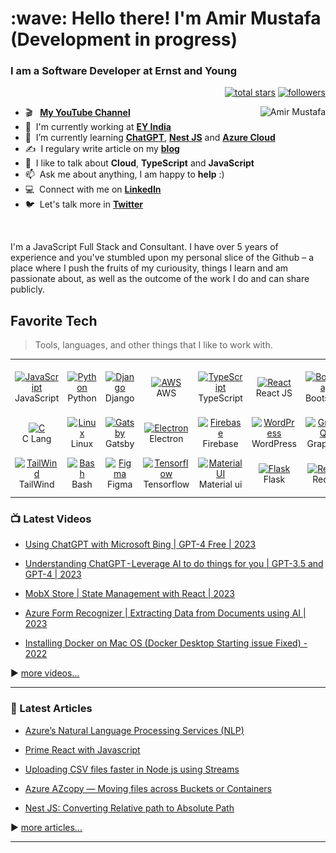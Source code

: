 <h1 align="left" id="suhailkakar-title">:wave: Hello there! I'm Amir Mustafa (Development in progress)</h1>
<h3 align="left">I am a Software Developer at Ernst and Young </h3>

<p align="right">
  <a href="https://github.com/AmirMustafa?tab=repositories&sort=stargazers">
    <img alt="total stars" title="Total stars on GitHub" src="https://custom-icon-badges.herokuapp.com/badge/dynamic/json?logo=star&color=55960c&labelColor=488207&label=Stars&style=for-the-badge&query=%24.stars&url=https://api.github-star-counter.workers.dev/user/AmirMustafa"/></a>
  <a href="https://github.com/AmirMustafa?tab=followers">
    <img alt="followers" title="Follow me on Github" src="https://custom-icon-badges.herokuapp.com/github/followers/AmirMustafa?color=236ad3&labelColor=1155ba&style=for-the-badge&logo=person-add&label=Follow&logoColor=white"/></a>
</p>


<a href="#amirmustafa-title">
  <img src="https://github-readme-stats.vercel.app/api?username=AmirMustafa&show_icons=true&theme=react&count_private=true&include_all_commits=true" alt="Amir Mustafa" align="right" />
</a>

- 🎬 &nbsp; **[My YouTube Channel](https://www.youtube.com/channel/UCiRv7SECTSF3-tXQM1IoMTw)**
- :office: &nbsp;I'm currently working at **[EY India](https://www.ey.com/en_in)**
- :seedling: &nbsp;I’m currently learning **[ChatGPT](https://openai.com/)**, **[Nest JS](https://nestjs.com/)** and **[Azure Cloud](https://azure.microsoft.com/en-gb/)**
- :writing_hand: &nbsp;I regulary write article on my **[blog](https://amirmustafaofficial.medium.com/)**
- :speech_balloon: &nbsp;I like to talk about **Cloud**, **TypeScript** and **JavaScript**
- :mailbox: &nbsp;Ask me about anything, I am happy to **help** :)
- :computer: &nbsp;Connect with me on **[LinkedIn](https://www.linkedin.com/in/amirmustafa1/)**
- :bird: &nbsp;Let's talk more in **[Twitter](https://twitter.com/amir__mustafa)**

<br>

I'm a JavaScript Full Stack and Consultant. I have over 5 years of experience and you've stumbled upon my personal slice of the Github – a place where I push the fruits of my curiousity, things I learn and am passionate about, as well as the outcome of the work I do and can share publicly.

<h2 align="left" id="suhailkakar-tech">Favorite Tech</h2>

> Tools, languages, and other things that I like to work with.


<table align="center">
  <tr>
    <td align="center" width="96">
      <a href="#suhailkakar-tech">
        <img src="https://upload.wikimedia.org/wikipedia/commons/thumb/9/99/Unofficial_JavaScript_logo_2.svg/1024px-Unofficial_JavaScript_logo_2.svg.png" width="48" height="48" alt="JavaScript" />
      </a>
      <br>JavaScript
    </td>
    <td align="center" width="96">
      <a href="#suhailkakar-tech">
        <img src="https://upload.wikimedia.org/wikipedia/commons/thumb/c/c3/Python-logo-notext.svg/1200px-Python-logo-notext.svg.png" width="48" height="48" alt="Python" />
      </a>
      <br>Python
    </td>
    <td align="center" width="96">
      <a href="#suhailkakar-tech">
        <img src="https://cdn.worldvectorlogo.com/logos/django.svg" width="48" height="48" alt="Django" />
      </a>
      <br>Django
    </td>
    <td align="center" width="96">
      <a href="#suhailkakar-tech">
        <img src="https://user-images.githubusercontent.com/15896579/131090882-9e2b54bc-aab1-477f-9df0-b6e5044c36f5.jpeg" width="48" height="48" alt="AWS" />
      </a>
      <br>AWS
    </td>
    <td align="center" width="96">
      <a href="#suhailakar-tech">
        <img src="https://upload.wikimedia.org/wikipedia/commons/thumb/4/4c/Typescript_logo_2020.svg/1200px-Typescript_logo_2020.svg.png" width="48" height="48" alt="TypeScript" />
      </a>
      <br>TypeScript
    </td>
    <td align="center" width="96">
      <a href="#suhailkakar-tech">
        <img src="https://brandlogos.net/wp-content/uploads/2020/09/react-logo.png" width="48" height="48" alt="React" />
      </a>
      <br>React JS
    </td>
    <td align="center" width="96">
      <a href="#suhailkakar-tech">
        <img src="https://cdn.worldvectorlogo.com/logos/bootstrap-4.svg" width="48" height="48" alt="Bootstrap" />
      </a>
      <br>Bootstrap
    </td>
    <td align="center" width="96">
      <a href="#suhailkakar-tech">
        <img src="https://raw.githubusercontent.com/github/explore/80688e429a7d4ef2fca1e82350fe8e3517d3494d/topics/nodejs/nodejs.png" width="48" height="48" alt="Node JS" />
      </a>
      <br>Node JS
    </td>
     <td align="center" width="96"> 
      <a href="#suhailkakar-tech" >
        <img src="https://i.ibb.co/QXHcMvM/58481021cef1014c0b5e494b.png" width="48" height="48" alt="Mongo DB" />
      </a>
      <br>MongoDB
    </td>
  </tr>
  
  <tr>
    <td align="center" width="96"> 
      <a href="#suhailkakar-tech" >
        <img src="https://img.icons8.com/color/452/c-programming.png" width="48" height="48" alt="C" />
      </a>
      <br>C Lang
    </td>
    <td align="center" width="96">
      <a href="#suhailkakar-tech" >
        <img src="https://camo.githubusercontent.com/d7574156c7a1844d3c2907bae0e76254cca759290c08e08a6ef2bd7543c8c0ca/68747470733a2f2f692e6962622e636f2f737331374b47302f63376238313133323437666563643833626439623565643562643366333464352d72656d6f766562672d707265766965772e706e67" width="48" height="48" alt="Linux" />
      </a>
      <br>Linux
    </td>
    <td align="center"  width="96">
      <a href="#suhailkakar-tech">
        <img src="https://static.cdnlogo.com/logos/g/42/gatsby.svg" width="48" height="48" alt="Gatsby" />
      </a>
      <br>Gatsby
    </td>
    <td align="center"  width="96">
      <a href="#suhailkakar-tech">
        <img src="https://upload.wikimedia.org/wikipedia/commons/thumb/9/91/Electron_Software_Framework_Logo.svg/1024px-Electron_Software_Framework_Logo.svg.png" width="48" height="48" alt="Electron" />
      </a>
      <br>Electron
    </td>
    <td align="center" width="96">
      <a href="#suhailkakar-tech">
        <img src="https://4.bp.blogspot.com/-rtNRVM3aIvI/XJX_U07Z-II/AAAAAAAAJXY/YpdOo490FTgdKOxM4qDG-2-EzcNFAWkKACK4BGAYYCw/s1600/logo%2Bfirebase%2Bicon.png" width="48" height="48" alt="Firebase" />
      </a>
      <br>Firebase
    </td>
    <td align="center"  width="96">
      <a href="#suhailkakar-tech">
        <img src="https://upload.wikimedia.org/wikipedia/commons/thumb/9/98/WordPress_blue_logo.svg/480px-WordPress_blue_logo.svg.png" width="48" height="48" alt="WordPress" />
      </a>
      <br>WordPress
    </td>
    <td align="center" width="96">
      <a href="#suhailkakar-tech" >
        <img src="https://upload.wikimedia.org/wikipedia/commons/thumb/1/17/GraphQL_Logo.svg/2048px-GraphQL_Logo.svg.png" width="48" height="48" alt="GraphQL" />
      </a>
      <br>GraphQL
    </td>
    <td align="center" width="96">
      <a href="#suhailkakar-tech" >
        <img src="https://upload.wikimedia.org/wikipedia/commons/thumb/3/3f/Git_icon.svg/1200px-Git_icon.svg.png" width="48" height="48" alt="Git" />
      </a>
      <br>Git
    </td>
    <td align="center" width="96">
      <a href="#suhailkakar-tech" >
        <img src="https://i.ibb.co/LzmYpDX/146-1466902-php-logo-png-transparent-php-logo-png-png-removebg-preview.png" width="48" height="48" alt="PHP" />
      </a>
      <br>PHP
    </td>
  </tr>
   <tr>
    <td align="center" width="96">
      <a href="#suhailkakar-tech">
        <img src="https://tailwindcss.com/_next/static/media/tailwindcss-mark.cb8046c163f77190406dfbf4dec89848.svg" width="48" height="48" alt="TailWind" />
      </a>
      <br>TailWind
    </td>
    <td align="center" width="96">
      <a href="#suhailkakar-tech">
        <img src="https://bashlogo.com/img/symbol/png/full_colored_dark.png" width="48" height="48" alt="Bash" />
      </a>
      <br>Bash
    </td>
    <td align="center" width="96">
      <a href="#suhailkakar-tech">
        <img src="https://upload.wikimedia.org/wikipedia/commons/3/33/Figma-logo.svg" width="45" height="45" alt="Figma" />
      </a>
      <br>Figma
    </td>
    <td align="center" width="96">
      <a href="#suhailkakar-tech">
        <img src="https://upload.wikimedia.org/wikipedia/commons/thumb/2/2d/Tensorflow_logo.svg/1200px-Tensorflow_logo.svg.png" width="48" height="48" alt="Tensorflow" />
      </a>
      <br>Tensorflow
    </td>
    <td align="center" width="96">
      <a href="#suhailakar-tech">
        <img src="https://media.zeemly.com/zeemly/product/material-ui.png" width="48" height="48" alt="Material UI" />
      </a>
      <br>Material ui
    </td>
    <td align="center" width="96">
      <a href="#suhailkakar-tech">
        <img src="https://iconape.com/wp-content/png_logo_vector/cib-flask.png" width="48" height="48" alt="Flask" />
      </a>
      <br>Flask
    </td>
     <td align="center" width="96"> 
      <a href="#suhailkakar-tech" >
        <img src="https://cdn.worldvectorlogo.com/logos/redux.svg" width="48" height="48" alt="Redux" />
      </a>
      <br>Redux
    </td>
          <td align="center" width="96"> 
      <a href="#suhailkakar-tech" >
        <img src="https://raw.githubusercontent.com/samfromaway/samfromaway/master/.github/images/nextjs.png" width="48" height="48" alt="Next JS" />
      </a>
      <br>Next JS
    </td>
             <td align="center" width="96"> 
      <a href="#suhailkakar-tech" >
        <img src="https://brandeps.com/logo-download/G/Google-Cloud-logo-vector-01.svg" width="48" height="48" alt="Google Cloud" />
      </a>
      <br>G Cloud
    </td>
  </tr>
    
</table>

<!--
<h4 align="left">:hammer_and_wrench: Technologies and Tools I use:</h4>
<p align="left">
   <a href="https://developer.mozilla.org/en-US/docs/Web/JavaScript" target="_blank"> <img src="https://raw.githubusercontent.com/devicons/devicon/master/icons/javascript/javascript-original.svg" alt="javascript" width="40" height="40"/> </a>
<a href="https://reactjs.org/" target="_blank"> <img src="https://raw.githubusercontent.com/devicons/devicon/master/icons/react/react-original-wordmark.svg" alt="react" width="40" height="40"/> </a>
<a href="https://nodejs.org" target="_blank"> <img src="https://raw.githubusercontent.com/devicons/devicon/master/icons/nodejs/nodejs-original-wordmark.svg" alt="nodejs" width="40" height="40"/> </a>
<a href="https://expressjs.com" target="_blank"> <img src="https://raw.githubusercontent.com/devicons/devicon/master/icons/express/express-original-wordmark.svg" alt="express" width="40" height="40"/> </a>
<a href="https://webpack.js.org/" target="_blank"> <img src="https://www.vectorlogo.zone/logos/js_webpack/js_webpack-icon.svg" alt="webpack" width="40" height="40"/> </a>
<a href="https://www.postman.com/" target="_blank"> <img src="https://www.vectorlogo.zone/logos/getpostman/getpostman-icon.svg" alt="postman" width="40" height="40"/> </a>
<a href="https://git-scm.com/" target="_blank"> <img src="https://www.vectorlogo.zone/logos/git-scm/git-scm-icon.svg" alt="git" width="40" height="40"/> </a>
<a href="https://github.com/" target="_blank"> <img src="https://user-images.githubusercontent.com/15896579/131089278-7a31cddc-7ca3-4ac7-962b-d1a0612096a5.png" alt="GitLab" width="40" height="40"/> </a>
<a href="https://about.gitlab.com/" target="_blank"> <img src="https://user-images.githubusercontent.com/15896579/131089275-5f7b7ec3-f585-450c-b931-f3c69431b909.png" alt="git" width="40" height="40"/> </a>
<a href="https://aws.amazon.com/" target="_blank"> <img src="https://user-images.githubusercontent.com/15896579/131090882-9e2b54bc-aab1-477f-9df0-b6e5044c36f5.jpeg" alt="AWS Cloud" width="40" height="40"/> </a>
    </p> -->
<!--
Here are some ideas to get you started:

- :office: I'm currently working at TCS India
- :seedling: I’m currently learning AWS Cloud
- :writing_hand: I regulary write article on my [blog](https://amirmustafaofficial.medium.com/)
- :speech_balloon: &nbsp;I like to talk about **AWS Cloud**, **TypeScript** and **JavaScript**
- 💞️ I’m looking to collaborate on Open Source Software!

- :rocket: Happy to collaborate for latest technology
- :trophy: Platinum | Gold certified AICTE Engineer
- :zap: Fun fact: I love to attend Meetups for learning & Conferences
<!-- - :man_technologist: Worked as a JavaScript Full stack at TAMM, in EAD and ADAFSA Government unit of Abu Dhabi 
- :dart: I like meeting new people. Let us get connected. <br> -->

<!-- <h3 align="left">Let's get connected:</h3> -->

   <!--
<div align="center">
<p><img align="center" src="https://github-readme-streak-stats.herokuapp.com/?user=AmirMustafa&theme=dark" alt="AmirMustafa" /></p>
  </div>
-->
<!--
 [![AmirMustafa's GitHub activity graph](https://activity-graph.herokuapp.com/graph?username=AmirMustafa&theme=xcode)](https://git.io/AmirMustafa)
   
   
<h3><p align="center"> <img src="https://komarev.com/ghpvc/?username=AmirMustafa&label=Profile%20views&color=6805D3&style=flat" alt="AmirMustafa" /> </p></h3>
[![GitHub followers](https://img.shields.io/github/followers/AmirMustafa.svg?style=social&label=Follow)](https://github.com/AmirMustafa?tab=followers)
-->

### 📺 Latest Videos

<!-- YOUTUBE-VIDEOS-LIST:START -->
- [Using ChatGPT with Microsoft Bing | GPT-4 Free | 2023](https://www.youtube.com/watch?v=d5HKTFrvx94)

- [Understanding ChatGPT - Leverage AI to do things for you | GPT-3.5 and GPT-4 | 2023](https://www.youtube.com/watch?v=xzxYq_nek2Q&t=15s)

- [MobX Store | State Management with React | 2023 ](https://www.youtube.com/watch?v=PbQSvaoA1Iw)

- [Azure Form Recognizer | Extracting Data from Documents using AI | 2023](https://www.youtube.com/watch?v=LX6_uFNH-Gg)
 
- [Installing Docker on Mac OS (Docker Desktop Starting issue Fixed) - 2022](https://www.youtube.com/watch?v=EnNRuKS6RIU&lc=Ugz06ZaTIsTIkk01HYF4AaABAg)

<!-- YOUTUBE-VIDEOS-LIST:END -->

▶️ [more videos...](https://www.youtube.com/@happylearnings786)

---

### 📕 Latest Articles
<!-- BLOG-POST-LIST:START -->
- [Azure’s Natural Language Processing Services (NLP)](https://medium.com/@amirmustafaofficial/azures-natural-language-processing-services-nlp-16a1e91db2b9)

- [Prime React with Javascript](https://medium.com/@amirmustafaofficial/prime-react-with-javascript-c969395f14d9)

- [Uploading CSV files faster in Node js using Streams](https://medium.com/@amirmustafaofficial/uploading-csv-file-faster-in-node-js-using-streams-e0ca5a36fb98)

- [Azure AZcopy — Moving files across Buckets or Containers](https://medium.com/@amirmustafaofficial/azure-azcopy-moving-files-across-buckets-or-containers-8ea4a7076f6)

- [Nest JS: Converting Relative path to Absolute Path](https://medium.com/@amirmustafaofficial/nest-js-converting-relative-path-to-absolute-path-fea5b22dce47)
<!-- BLOG-POST-LIST:END -->
▶️ [more articles...](https://medium.com/@amirmustafaofficial)


---

<!--
&emsp; &nbsp; &nbsp; [![Linkedin Badge](https://img.shields.io/badge/-@amirmustafa1-blue?style=flat-square&logo=Linkedin&logoColor=white&link=https://www.linkedin.com/in/amirmustafa1//)](https://www.linkedin.com/in/amirmustafa1/) [![Twitter Badge](https://img.shields.io/badge/-@amir__mustafa-1ca0f1?style=flat-square&labelColor=1ca0f1&logo=twitter&logoColor=white&link=https://twitter.com/amir__mustafa)](https://twitter.com/amir__mustafa) [![Medium Badge](https://img.shields.io/badge/-@amirmustafaofficial-000000?style=flat-square&labelColor=000000&logo=medium&logoColor=white&link=https://amirmustafaofficial.medium.com)](https://amirmustafaofficial.medium.com) [![Instagram Badge](https://img.shields.io/badge/-@aamir__mustafa-D7008A?style=flat-square&labelColor=D7008A&logo=Instagram&logoColor=white&link=https://www.instagram.com/aamir__mustafa/)](https://www.instagram.com/aamir__mustafa/)
[![Linkedin Badge](https://img.shields.io/badge/-amirmustafa.net-blueviolet?style=flat-square&logo=appveyor&logoColor=white&link=http://amirmustafa.net/)](http://amirmustafa.net/) ![visitors](https://img.shields.io/badge/dynamic/json?color=informational&label=visitor%20count&query=value&url=https://api.countapi.xyz/hit/AmirMustafa.AmirMustafa/readme). -->



